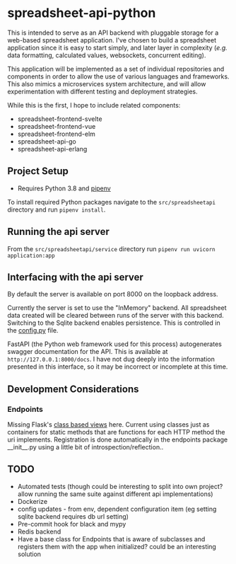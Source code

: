 # spreadsheet-api-python

This is intended to serve as an API backend with pluggable storage for a
web-based spreadsheet application. I've chosen to build a spreadsheet
application since it is easy to start simply, and later layer in complexity
(_e.g._ data formatting, calculated values, websockets, concurrent editing).

This application will be implemented as a set of individual repositories
and components in order to allow the use of various languages and frameworks.
This also mimics a microservices system architecture, and will allow
experimentation with different testing and deployment strategies.

While this is the first, I hope to include related components:
- spreadsheet-frontend-svelte
- spreadsheet-frontend-vue
- spreadsheet-frontend-elm
- spreadsheet-api-go
- spreadsheet-api-erlang

## Project Setup

* Requires Python 3.8 and [pipenv](https://pipenv.pypa.io/en/latest/)

To install required Python packages navigate to the `src/spreadsheetapi`
directory and run `pipenv install`.

## Running the api server

From the `src/spreadsheetapi/service` directory run
`pipenv run uvicorn application:app`

## Interfacing with the api server

By default the server is available on port 8000 on the loopback address.

Currently the server is set to use the "InMemory" backend. All spreadsheet
data created will be cleared between runs of the server with this backend.
Switching to the Sqlite backend enables persistence. This is controlled in the
[config.py](src/spreadsheetapi/service/config.py) file.

FastAPI (the Python web framework used for this process) autogenerates swagger
documentation for the API. This is available at `http://127.0.0.1:8000/docs`.
I have not dug deeply into the information presented in this interface, so it
may be incorrect or incomplete at this time.

## Development Considerations
### Endpoints
Missing Flask's [class based views](https://flask.palletsprojects.com/en/1.1.x/views/#method-based-dispatching)
here. Current using classes just as containers
for static methods that are functions for each HTTP method the uri implements.
Registration is done automatically in the endpoints package \_\_init__.py using
a little bit of introspection/reflection..

## TODO
- Automated tests (though could be interesting to split into own project?
  allow running the same suite against different api implementations)
- Dockerize
- config updates - from env, dependent configuration item (eg setting sqlite
   backend requires db url setting)
- Pre-commit hook for black and mypy
- Redis backend
- Have a base class for Endpoints that is aware of subclasses and registers them
with the app when initialized? could be an interesting solution
